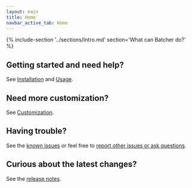 ```yaml
---
layout: main
title: Home
navbar_active_tab: Home
---
```


{% include-section '../sections/Intro.md' section='What can Batcher do?' %}

## Getting started and need help?

See [Installation](sections/Installation.html) and [Usage](sections/Usage.html).


## Need more customization?

See [Customization](sections/Customization.html).


## Having trouble?

See the [known issues](sections/Usage.html#known-issues) or feel free to [report other issues or ask questions](https://github.com/kamilburda/batcher/issues).


## Curious about the latest changes?

See the [release notes](sections/CHANGELOG.html).
